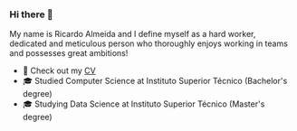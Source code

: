 ### Hi there 👋

My name is Ricardo Almeida and I define myself as a hard worker, dedicated and meticulous person who thoroughly enjoys working in teams and possesses great ambitions!

- 📜 Check out my [CV](https://github.com/ricarAlmeida/CV)
- 🎓 Studied Computer Science at Instituto Superior Técnico (Bachelor's degree)
- 🎓 Studying Data Science at Instituto Superior Técnico (Master's degree)
